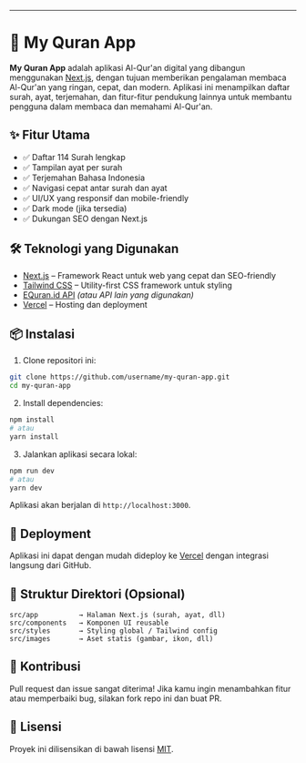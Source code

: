 
---

# 📖 My Quran App

**My Quran App** adalah aplikasi Al-Qur'an digital yang dibangun menggunakan [Next.js](https://nextjs.org/), dengan tujuan memberikan pengalaman membaca Al-Qur'an yang ringan, cepat, dan modern. Aplikasi ini menampilkan daftar surah, ayat, terjemahan, dan fitur-fitur pendukung lainnya untuk membantu pengguna dalam membaca dan memahami Al-Qur'an.

## ✨ Fitur Utama

* ✅ Daftar 114 Surah lengkap
* ✅ Tampilan ayat per surah
* ✅ Terjemahan Bahasa Indonesia
* ✅ Navigasi cepat antar surah dan ayat
* ✅ UI/UX yang responsif dan mobile-friendly
* ✅ Dark mode (jika tersedia)
* ✅ Dukungan SEO dengan Next.js

## 🛠️ Teknologi yang Digunakan

* [Next.js](https://nextjs.org/) – Framework React untuk web yang cepat dan SEO-friendly
* [Tailwind CSS](https://tailwindcss.com/) – Utility-first CSS framework untuk styling
* [EQuran.id API](https://equran.id/apidev/v2) *(atau API lain yang digunakan)*
* [Vercel](https://vercel.com/) – Hosting dan deployment

## 📦 Instalasi

1. Clone repositori ini:

```bash
git clone https://github.com/username/my-quran-app.git
cd my-quran-app
```

2. Install dependencies:

```bash
npm install
# atau
yarn install
```

3. Jalankan aplikasi secara lokal:

```bash
npm run dev
# atau
yarn dev
```

Aplikasi akan berjalan di `http://localhost:3000`.

## 🚀 Deployment

Aplikasi ini dapat dengan mudah dideploy ke [Vercel](https://vercel.com/) dengan integrasi langsung dari GitHub.

## 📁 Struktur Direktori (Opsional)

```
src/app          → Halaman Next.js (surah, ayat, dll)
src/components   → Komponen UI reusable
src/styles       → Styling global / Tailwind config
src/images       → Aset statis (gambar, ikon, dll)
```

## 🤝 Kontribusi

Pull request dan issue sangat diterima! Jika kamu ingin menambahkan fitur atau memperbaiki bug, silakan fork repo ini dan buat PR.

## 📜 Lisensi

Proyek ini dilisensikan di bawah lisensi [MIT](LICENSE).

